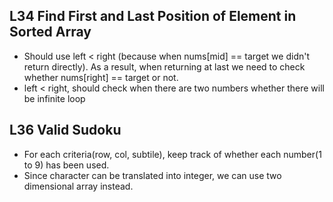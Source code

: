 ## L34 Find First and Last Position of Element in Sorted Array
- Should use left < right (because when nums[mid] == target we didn't return directly). 
As a result, when returning at last we need to check whether nums[right] == target or not.
- left < right, should check when there are two numbers whether there will be infinite loop

## L36 Valid Sudoku
- For each criteria(row, col, subtile), keep track of whether each number(1 to 9) has been used. 
- Since character can be translated into integer, we can use two dimensional array instead.
